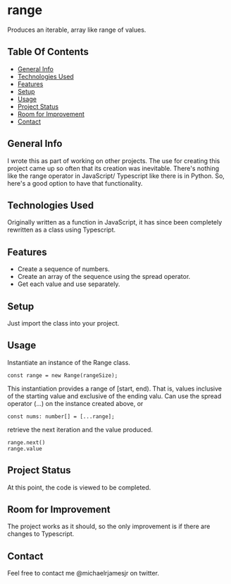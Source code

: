 # range
Produces an iterable, array like range of values.

## Table Of Contents
* [General Info](#general-info)
* [Technologies Used](#technologies-used)
* [Features](#features)
* [Setup](#setup)
* [Usage](#usage)
* [Project Status](#project-status)
* [Room for Improvement](#room-for-improvement)
* [Contact](#contact)

## General Info
I wrote this as part of working on other projects. The use for creating this project came up so often that its creation was inevitable. There's nothing like the range operator in JavaScript/ Typescript like there is in Python. So, here's a good option to have that functionality.

## Technologies Used

Originally written as a function in JavaScript, it has since been completely rewritten as a class using Typescript.

## Features

* Create a sequence of numbers.
* Create an array of the sequence using the spread operator.
* Get each value and use separately.

## Setup

Just import the class into your project.

## Usage

Instantiate an instance of the Range class.
```
const range = new Range(rangeSize);
```
This instantiation provides a range of [start, end). That is, values inclusive of the starting value and exclusive of the ending valu. Can use the spread operator (...) on the instance created above, or
```
const nums: number[] = [...range];
```
retrieve the next iteration and the value produced.
```
range.next()
range.value
```
## Project Status

At this point, the code is viewed to be completed.
## Room for Improvement
The project works as it should, so the only improvement is if there are changes to Typescript.
## Contact

Feel free to contact me @michaelrjamesjr on twitter.
